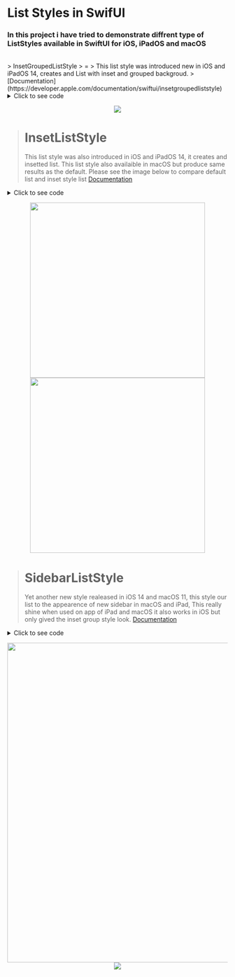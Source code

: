 #  List Styles in SwifUI
### In this project i have tried to demonstrate diffrent type of ListStyles available in SwiftUI for **iOS**, **iPadOS** and **macOS**
</br>
> InsetGroupedListStyle
> =
> This list style was introduced new in iOS and iPadOS 14, creates and List with inset and grouped backgroud.
> [Documentation](https://developer.apple.com/documentation/swiftui/insetgroupedliststyle)

<details>
  <summary>Click to see code</summary>
  
```swift
struct ContentView: View {
    var body: some View{
        List(0..<15) { index in
            Text("Row \(index)")
        }
        .listStyle(InsetGroupedListStyle())
    }
 }
```

</details>

<p align = "center">
<img src="Resources/insetgroup.png"> 
</p>

> InsetListStyle
> =
> This list style was also introduced in iOS and iPadOS 14, it creates and insetted list.
> This list style also availaible in macOS but produce same results as the default.
> Please see the image below to compare default list and inset style list
> [Documentation](https://developer.apple.com/documentation/swiftui/insetliststyle)

<details>
  <summary>Click to see code</summary>
  
```swift
struct ContentView: View {
    var body: some View{
        List(0..<15) { index in
            Text("Row \(index)")
        }
        .listStyle(InsetListStyle())
    }
 }
```
</details>

<p align = "center">
<img src="Resources/inset.png" width=400>
<img src="Resources/default.png" width=400> 
</p>

> SidebarListStyle
> =
> Yet another new style realeased in iOS 14 and macOS 11, this style our list to the appearence of new sidebar in macOS and iPad, This really shine when used on app of iPad and macOS it also works in iOS but only gived the inset group style look.
> [Documentation](https://developer.apple.com/documentation/swiftui/sidebarliststyle)

<details>
  <summary>Click to see code</summary>
  
```swift
struct ContentView: View {
    var body: some View{
        List(0..<15) { index in
            Text("Row \(index)")
        }
        .listStyle(SidebarListStyle())
    }
 }
```
</details>

<p align = "center">
<img src="Resources/sidebaripad.png" width=730>
<img src="Resources/sidebarmacos.png">
</p>
